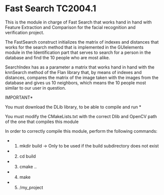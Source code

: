 # Fast Search TC2004.1

This is the module in charge of Fast Search that works hand in hand with Feature Extraction and Comparison for the facial recognition and verification project.

The FastSearch construct initializes the matrix of indexes and distances that works for the search method that is implemented in the GUIelements module in the Identification part that serves to search for a person in the database and find the 10 people who are most alike.

SearchIndex has as a parameter a matrix that works hand in hand with the knnSearch method of the Flan library that, by means of indexes and distances, compares the matrix of the image taken with the images from the database and gives us 10 neighbors, which means the 10 people most similar to our user in question.

IMPORTANT*

You must download the DLib library, to be able to compile and run *

You must modify the CMakeLists.txt with the correct Dlib and OpenCV path of the one that compiles this module

In order to correctly compile this module, perform the following commands:

- 1. mkdir build -> Only to be used if the build subdirectory does not exist
- 2. cd build
- 3. cmake ..
- 4. make
- 5. /my_project

